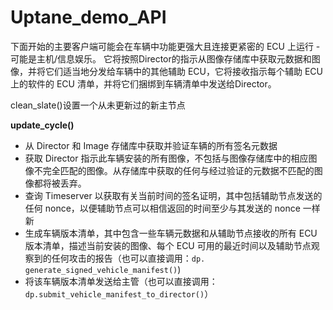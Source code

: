 # Uptane_demo_API

[初始化image]: ./image.md
[初始化director]: ./Director.md

[初始化Timeserver]: ./Timeserver

下面开始的主要客户端可能会在车辆中功能更强大且连接更紧密的 ECU 上运行 - 可能是主机/信息娱乐。 它将按照Director的指示从图像存储库中获取元数据和图像，并将它们适当地分发给车辆中的其他辅助 ECU，它将接收指示每个辅助 ECU 上的软件的 ECU 清单，并将它们捆绑到车辆清单中发送给Director。

clean_slate()设置一个从未更新过的新主节点

**update_cycle()**

- 从 Director 和 Image 存储库中获取并验证车辆的所有签名元数据
- 获取 Director 指示此车辆安装的所有图像，不包括与图像存储库中的相应图像不完全匹配的图像。从存储库中获取的任何与经过验证的元数据不匹配的图像都将被丢弃。
- 查询 Timeserver 以获取有关当前时间的签名证明，其中包括辅助节点发送的任何 nonce，以便辅助节点可以相信返回的时间至少与其发送的 nonce 一样新
- 生成车辆版本清单，其中包含一些车辆元数据和从辅助节点接收的所有 ECU 版本清单，描述当前安装的图像、每个 ECU 可用的最近时间以及辅助节点观察到的任何攻击的报告（也可以直接调用：`dp. generate_signed_vehicle_manifest()`)
- 将该车辆版本清单发送给主管（也可以直接调用：`dp.submit_vehicle_manifest_to_director()`）

